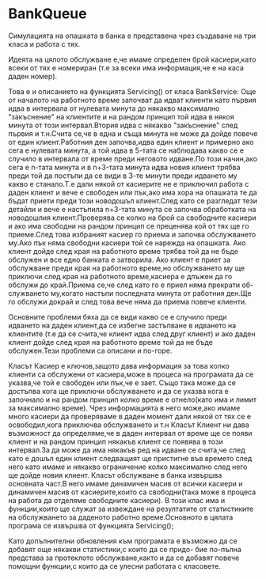 BankQueue
=========
Симулацията на опашката в банка е представена чрез създаване на три класа 
и работа с тях.

Идеята на цялото обслужване е,че имаме определен брой касиери,като всеки от тях е номериран
(т.е за всеки има информация,че е на каса даден номер).

Това е и описанието на функцията Servicing() от класа BankService:
Още от началото на работното време започват да идват клиенти като първия идва в интервала от нулевата 
минута до някакво максимално "закъснение" на клиентите и на рандом принцип той идва в някоя минута от 
този интервал.Втория идва с някакво "закъснение" след първия и т.н.Счита се,че в една и съща минута не може да дойде
повече от един клиент.Работния ден започва,идва един клиент и примерно ако сега е нулевата минута,
а той идва в 5-тата се наблюдава какво се е случило в интервала от време преди неговото идване.По 
този начин,ако сега е n-тата минута и в n+3-тата минута идва новия клиент трябва преди той да 
постъпи да се види в 3-те минути преди идването му какво е станало.Т.е дали някой от касиерите не е 
приключил работа с даден клиент и вече е свободен или пък,ако има хора на опашката те да бъдат приети 
преди този новодошъл клиент.След като се разгледат тези детайли и вече е настъпила n+3-тата минута
се започва обработката на новодошлия клиент.Проверява се колко на брой са свободните касиери
и ако има свободни на рандом принцип се преценява кой от тях ще го приеме.След това избраният
касиер го приема и започва обслужването му.Ако пък няма свободни касиери той се нарежда на опашката.
Ако клиент дойде след края на работното време трябва той да не бъде обслужен и все едно банката е затворила.
Ако клиент е приет за обслужване преди края на работното време,но обслужването му ще приключи след края на
работното време,касиера е длъжен да го обслужи до край.Приема се,че след като го е приел няма прекрати об-
служването му,когато настъпи последната минута от работния ден.Ще го обслужи докрай и след това вече няма да
приема повече клиенти.

Основните проблеми бяха да се види какво се е случило преди идването на даден клиент,да се избегне 
застъпване в идването на клиентите (т.е да се счита,че клиент идва след друг клиент) и ако даден клиент
дойде след края на работното време той да не бъде обслужен.Тези проблеми са описани и по-горе.

Класът Касиер е ключов,защото дава информация за това колко клиенти са обслужени от
касиера,може в процеса на програмата да се указва,че той е свободен или пък,че е зает.
Също така може да се достъпва кога ще приключи обслужването и да се указва кога е започнало
и на рандом принцип колко време е отнело(като има и лимит за максимално време).
Чрез информацията в него може,ако имаме много касиери
да проверяваме в даден момент дали някой от тях се е освободил,кога приключва обслужването и т.н
Класът Клиент ни дава възможност да определяме,че в даден интервал от време ще се появи 
клиент и на рандом принцип някакъв клиент се появява в този интервал.За да може да има някакъв
ред на идване се счита,че след като е дошъл един клиент следващият ще пристигне във времето след
него като имаме и някакво ограничение колко максимално след него ще дойде новия клиент.
Класът обслужване в банка извършва основната част.В него имаме динамичен масив от всички касиери
и динамичен масив от касиерите,които са свободни(така може в процеса на работа да отделяме свободните касиери).
В този клас има и функции,които ще служат за извеждане на резултатите от статистиките на обслужването
за даденото работно време.Основното в цялата програма се извършва от функцията Servicing();

Като допълнителни обновления към програмата е възможно да се добавят още някакви статистики,с които да се придо-
бие по-пълна представа за протеклото обслужване,както и да се добавят повече помощни функции,с които да се 
улесни работата с класовете.

